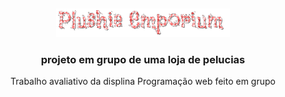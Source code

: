 ##

<div align="center"> <img width="55%" src="images/Plushie_Emporium.gif">

### projeto em grupo de uma loja de pelucias

Trabalho avaliativo da displina Programação web feito em grupo